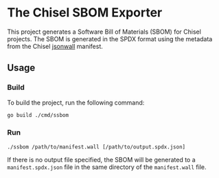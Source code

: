 # The Chisel SBOM Exporter

This project generates a Software Bill of Materials (SBOM) for Chisel projects.
The SBOM is generated in the SPDX format using the metadata from the Chisel 
[jsonwall](https://pkg.go.dev/github.com/canonical/chisel/public/jsonwall) manifest.

## Usage
### Build

To build the project, run the following command:
```bash
go build ./cmd/ssbom
```

### Run

```
./ssbom /path/to/manifest.wall [/path/to/output.spdx.json]
```

If there is no output file specified, the SBOM will be generated to a `manifest.spdx.json` file
in the same directory of the `manifest.wall` file.
